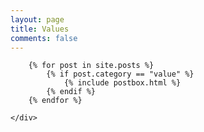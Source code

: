 ```yaml
---
layout: page
title: Values
comments: false
---
```


<!-- Values
================================================== -->

<section class="recent-posts">
    <div class="masonrygrid row listrecent">

        {% for post in site.posts %}
            {% if post.category == "value" %}
                {% include postbox.html %}
            {% endif %}
        {% endfor %}

    </div>

</section>
